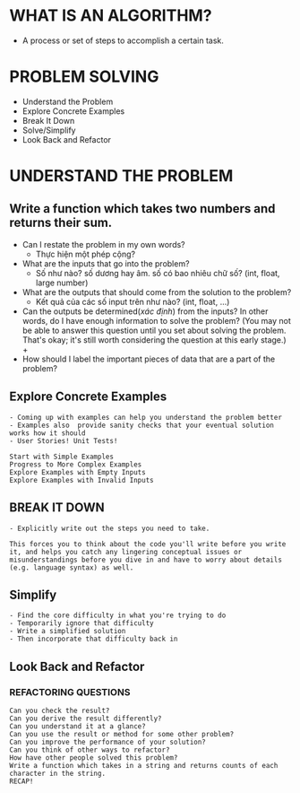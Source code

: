 # WHAT IS AN ALGORITHM?

- A process or set of steps to accomplish a certain task.

# PROBLEM SOLVING

- Understand the Problem
- Explore Concrete Examples
- Break It Down
- Solve/Simplify
- Look Back and Refactor

# UNDERSTAND THE PROBLEM

## Write a function which takes two numbers and returns their sum.

- Can I restate the problem in my own words?
    + Thực hiện một phép cộng?
- What are the inputs that go into the problem?
    + Số như nào? số dương hay âm. số có bao nhiêu chữ số? (int, float, large number)
- What are the outputs that should come from the solution to the problem?
    + Kết quả của các số input trên như nào? (int, float, ...)
- Can the outputs be determined(*xác định*)  from the inputs? In other words, do I have enough information to solve the problem? (You may not be able to answer this question until you set about solving the problem. That's okay; it's still worth considering the question at this early stage.)
    + 
- How should I label the important pieces of data that are a part of the problem?

## Explore Concrete Examples

    - Coming up with examples can help you understand the problem better
    - Examples also  provide sanity checks that your eventual solution works how it should
    - User Stories! Unit Tests!

    Start with Simple Examples
    Progress to More Complex Examples
    Explore Examples with Empty Inputs
    Explore Examples with Invalid Inputs

## BREAK IT DOWN
    - Explicitly write out the steps you need to take.

    This forces you to think about the code you'll write before you write it, and helps you catch any lingering conceptual issues or misunderstandings before you dive in and have to worry about details (e.g. language syntax) as well.

## Simplify
    - Find the core difficulty in what you're trying to do
    - Temporarily ignore that difficulty
    - Write a simplified solution
    - Then incorporate that difficulty back in

## Look Back and Refactor
  ### REFACTORING QUESTIONS
    Can you check the result?
    Can you derive the result differently?
    Can you understand it at a glance?
    Can you use the result or method for some other problem?
    Can you improve the performance of your solution?
    Can you think of other ways to refactor?
    How have other people solved this problem?
    Write a function which takes in a string and returns counts of each character in the string.
    RECAP!


